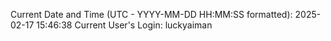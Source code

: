 Current Date and Time (UTC - YYYY-MM-DD HH:MM:SS formatted): 2025-02-17 15:46:38
Current User's Login: luckyaiman
